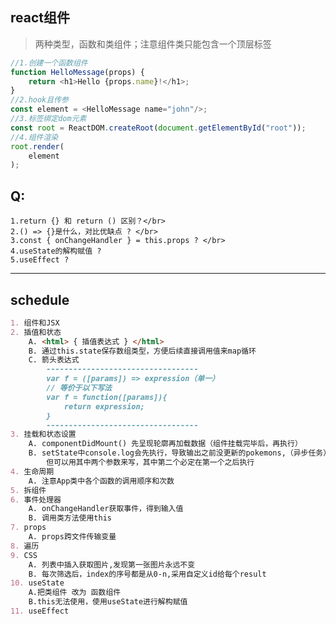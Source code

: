## react组件
> 两种类型，函数和类组件；注意组件类只能包含一个顶层标签
```js
//1.创建一个函数组件
function HelloMessage(props) {
    return <h1>Hello {props.name}!</h1>;
}
//2.hook且传参
const element = <HelloMessage name="john"/>;
//3.标签绑定dom元素
const root = ReactDOM.createRoot(document.getElementById("root"));
//4.组件渲染
root.render(
    element
);
```

## Q: 
    1.return {} 和 return () 区别？</br>
    2.() => {}是什么，对比优缺点 ? </br>
    3.const { onChangeHandler } = this.props ? </br>
    4.useState的解构赋值 ?
    5.useEffect ?
---
## schedule
```markdown
1. 组件和JSX
2. 插值和状态
    A. <html> { 插值表达式 } </html>
    B. 通过this.state保存数组类型，方便后续直接调用值来map循环
    C. 箭头表达式
        ----------------------------------
        var f = ([params]) => expression（单一）
        // 等价于以下写法
        var f = function([params]){
            return expression;
        }
        ----------------------------------
3. 挂载和状态设置
    A. componentDidMount() 先呈现轮廓再加载数据（组件挂载完毕后，再执行）
    B. setState中console.log会先执行，导致输出之前没更新的pokemons,（异步任务）
        但可以用其中两个参数来写，其中第二个必定在第一个之后执行
4. 生命周期
    A. 注意App类中各个函数的调用顺序和次数
5. 拆组件
6. 事件处理器
    A. onChangeHandler获取事件，得到输入值
    B. 调用类方法使用this
7. props
    A. props跨文件传输变量
8. 遍历
9. CSS
    A. 列表中插入获取图片,发现第一张图片永远不变
    B. 每次筛选后，index的序号都是从0-n,采用自定义id给每个result
10. useState
    A.把类组件 改为 函数组件
    B.this无法使用，使用useState进行解构赋值
11. useEffect

```